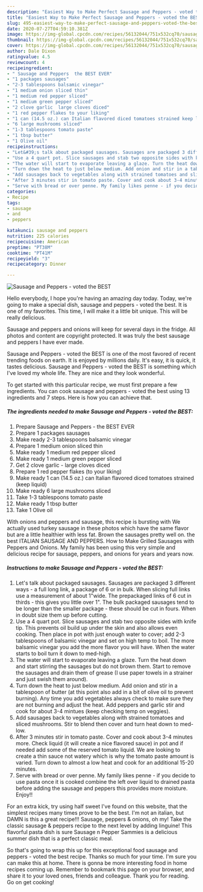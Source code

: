 ```yaml
---
description: "Easiest Way to Make Perfect Sausage and Peppers - voted the BEST"
title: "Easiest Way to Make Perfect Sausage and Peppers - voted the BEST"
slug: 495-easiest-way-to-make-perfect-sausage-and-peppers-voted-the-best
date: 2020-07-27T04:59:10.381Z
image: https://img-global.cpcdn.com/recipes/56132044/751x532cq70/sausage-and-peppers-voted-the-best-recipe-main-photo.jpg
thumbnail: https://img-global.cpcdn.com/recipes/56132044/751x532cq70/sausage-and-peppers-voted-the-best-recipe-main-photo.jpg
cover: https://img-global.cpcdn.com/recipes/56132044/751x532cq70/sausage-and-peppers-voted-the-best-recipe-main-photo.jpg
author: Dale Dixon
ratingvalue: 4.5
reviewcount: 4
recipeingredient:
- " Sausage and Peppers  the BEST EVER"
- "1 packages sausages"
- "2-3 tablespoons balsamic vinegar"
- "1 medium onion sliced thin"
- "1 medium red pepper sliced"
- "1 medium green pepper sliced"
- "2 clove garlic  large cloves diced"
- "1 red pepper flakes to your liking"
- "1 can (14.5 oz.) can Italian flavored diced tomatoes strained keep liquid"
- "6 large mushrooms sliced"
- "1-3 tablespoons tomato paste"
- "1 tbsp butter"
- "1 Olive oil"
recipeinstructions:
- "Let&#39;s talk about packaged sausages. Sausages are packaged 3 different ways - a full long link, a package of 6 or in bulk. When slicing full links use a measurement of about 1&#34;wide. The prepackaged links of 6 cut in thirds - this gives you little over 1&#34;. The bulk packaged sausages tend to be longer than the smaller package - these should be cut in fours. When in doubt size them up before cutting."
- "Use a 4 quart pot. Slice sausages and stab two opposite sides with knife tip. This prevents oil build up under the skin and also allows even cooking. Then place in pot with just enough water to cover; add 2-3 tablespoons of balsamic vinegar and set on high temp to boil. The more balsamic vinegar you add the more flavor you will have. When the water starts to boil turn it down to med-high."
- "The water will start to evaporate leaving a glaze. Turn the heat down and start stirring the sausages but do not brown them. Start to remove the sausages and drain them of grease (I use paper towels in a strainer and just swish them around)."
- "Turn down the heat to just below medium. Add onion and stir in a tablespoon of butter (at this point also add in a bit of olive oil to prevent burning). Any time you add vegetables always check to make sure they are not burning and adjust the heat. Add peppers and garlic stir and cook for about 3-4 mintues (keep checking temp on veggies)."
- "Add sausages back to vegetables along with strained tomatoes and sliced mushrooms. Stir to blend then cover and turn heat down to med-low."
- "After 3 minutes stir in tomato paste. Cover and cook about 3-4 minutes more. Check liquid (it will create a nice flavored sauce) in pot and if needed add some of the reserved tomato liquid. We are looking to create a thin sauce not watery which is why the tomato paste amount is varied. Turn down to almost a low heat and cook for an additional 15-20 minutes."
- "Serve with bread or over penne. My family likes penne - if you decide to use pasta once it is cooked combine the left over liquid to drained pasta before adding the sausage and peppers this provides more moisture. Enjoy!!"
categories:
- Recipe
tags:
- sausage
- and
- peppers

katakunci: sausage and peppers 
nutrition: 225 calories
recipecuisine: American
preptime: "PT38M"
cooktime: "PT41M"
recipeyield: "3"
recipecategory: Dinner

---
```



![Sausage and Peppers - voted the BEST](https://img-global.cpcdn.com/recipes/56132044/751x532cq70/sausage-and-peppers-voted-the-best-recipe-main-photo.jpg)

Hello everybody, I hope you're having an amazing day today. Today, we're going to make a special dish, sausage and peppers - voted the best. It is one of my favorites. This time, I will make it a little bit unique. This will be really delicious.

Sausage and peppers and onions will keep for several days in the fridge. All photos and content are copyright protected. It was truly the best sausage and peppers I have ever made.

Sausage and Peppers - voted the BEST is one of the most favored of recent trending foods on earth. It is enjoyed by millions daily. It's easy, it is quick, it tastes delicious. Sausage and Peppers - voted the BEST is something which I've loved my whole life. They are nice and they look wonderful.


To get started with this particular recipe, we must first prepare a few ingredients. You can cook sausage and peppers - voted the best using 13 ingredients and 7 steps. Here is how you can achieve that.

<!--inarticleads1-->

##### The ingredients needed to make Sausage and Peppers - voted the BEST:

1. Prepare  Sausage and Peppers - the BEST EVER
1. Prepare 1 packages sausages
1. Make ready 2-3 tablespoons balsamic vinegar
1. Prepare 1 medium onion sliced thin
1. Make ready 1 medium red pepper sliced
1. Make ready 1 medium green pepper sliced
1. Get 2 clove garlic - large cloves diced
1. Prepare 1 red pepper flakes (to your liking)
1. Make ready 1 can (14.5 oz.) can Italian flavored diced tomatoes strained (keep liquid)
1. Make ready 6 large mushrooms sliced
1. Take 1-3 tablespoons tomato paste
1. Make ready 1 tbsp butter
1. Take 1 Olive oil


With onions and peppers and sausage, this recipe is bursting with We actually used turkey sausage in these photos which have the same flavor but are a little healthier with less fat. Brown the sausages pretty well on. the best ITALIAN SAUSAGE AND PEPPERS. How to Make Grilled Sausages with Peppers and Onions. My family has been using this very simple and delicious recipe for sausage, peppers, and onions for years and years now. 

<!--inarticleads2-->

##### Instructions to make Sausage and Peppers - voted the BEST:

1. Let&#39;s talk about packaged sausages. Sausages are packaged 3 different ways - a full long link, a package of 6 or in bulk. When slicing full links use a measurement of about 1&#34;wide. The prepackaged links of 6 cut in thirds - this gives you little over 1&#34;. The bulk packaged sausages tend to be longer than the smaller package - these should be cut in fours. When in doubt size them up before cutting.
1. Use a 4 quart pot. Slice sausages and stab two opposite sides with knife tip. This prevents oil build up under the skin and also allows even cooking. Then place in pot with just enough water to cover; add 2-3 tablespoons of balsamic vinegar and set on high temp to boil. The more balsamic vinegar you add the more flavor you will have. When the water starts to boil turn it down to med-high.
1. The water will start to evaporate leaving a glaze. Turn the heat down and start stirring the sausages but do not brown them. Start to remove the sausages and drain them of grease (I use paper towels in a strainer and just swish them around).
1. Turn down the heat to just below medium. Add onion and stir in a tablespoon of butter (at this point also add in a bit of olive oil to prevent burning). Any time you add vegetables always check to make sure they are not burning and adjust the heat. Add peppers and garlic stir and cook for about 3-4 mintues (keep checking temp on veggies).
1. Add sausages back to vegetables along with strained tomatoes and sliced mushrooms. Stir to blend then cover and turn heat down to med-low.
1. After 3 minutes stir in tomato paste. Cover and cook about 3-4 minutes more. Check liquid (it will create a nice flavored sauce) in pot and if needed add some of the reserved tomato liquid. We are looking to create a thin sauce not watery which is why the tomato paste amount is varied. Turn down to almost a low heat and cook for an additional 15-20 minutes.
1. Serve with bread or over penne. My family likes penne - if you decide to use pasta once it is cooked combine the left over liquid to drained pasta before adding the sausage and peppers this provides more moisture. Enjoy!!


For an extra kick, try using half sweet I&#39;ve found on this website, that the simplest recipes many times prove to be the best. I&#39;m not an italian, but DAMN is this a great recipe!!! Sausage, peppers &amp; onions, oh my! Take the classic sausage &amp; peppers recipe to the next level by adding linguine! This flavorful pasta dish is sure Sausage n Pepper Sammies is a delicious summer dish that is a perfect classic meal. 

So that's going to wrap this up for this exceptional food sausage and peppers - voted the best recipe. Thanks so much for your time. I'm sure you can make this at home. There is gonna be more interesting food in home recipes coming up. Remember to bookmark this page on your browser, and share it to your loved ones, friends and colleague. Thank you for reading. Go on get cooking!
